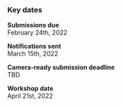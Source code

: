 ### Key dates

**Submissions due**<br>
February 24th, 2022

**Notifications sent**<br>
March 15th, 2022

**Camera-ready submission deadline**<br>
TBD

**Workshop date**<br>
April 21st, 2022
